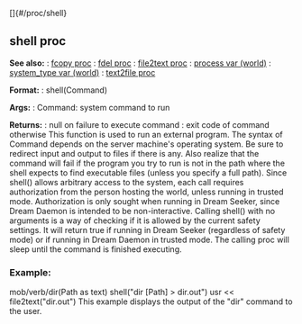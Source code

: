 []{#/proc/shell}
## shell proc
**See also:**
:   [fcopy proc](#/proc/fcopy)
:   [fdel proc](#/proc/fdel)
:   [file2text proc](#/proc/file2text)
:   [process var (world)](#/world/var/process)
:   [system_type var (world)](#/world/var/system_type)
:   [text2file proc](#/proc/text2file)
<!-- -->
**Format:**
:   shell(Command)
<!-- -->
**Args:**
:   Command: system command to run
<!-- -->
**Returns:**
:   null on failure to execute command
:   exit code of command otherwise
This function is used to run an external program. The syntax of Command
depends on the server machine\'s operating system. Be sure to redirect
input and output to files if there is any. Also realize that the command
will fail if the program you try to run is not in the path where the
shell expects to find executable files (unless you specify a full path).
Since shell() allows arbitrary access to the system, each call requires
authorization from the person hosting the world, unless running in
trusted mode. Authorization is only sought when running in Dream Seeker,
since Dream Daemon is intended to be non-interactive. Calling shell()
with no arguments is a way of checking if it is allowed by the current
safety settings. It will return true if running in Dream Seeker
(regardless of safety mode) or if running in Dream Daemon in trusted
mode.
The calling proc will sleep until the command is finished executing.
### Example:
mob/verb/dir(Path as text) shell(\"dir \[Path\] \> dir.out\") usr \<\<
file2text(\"dir.out\")
This example displays the output of the \"dir\" command to the user.